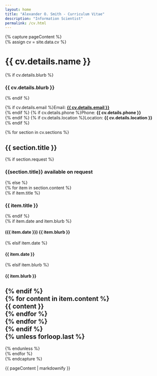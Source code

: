 ```yaml
---
layout: home
title: "Alexander O. Smith - Curriculum Vitae"
description: "Information Scientist"
permalink: /cv.html
---
```

<div class="print-content">  

{% capture pageContent %}  
{% assign cv = site.data.cv %}  
# {{ cv.details.name }}  
{% if cv.details.blurb %}  
### {{ cv.details.blurb }}
{% endif %}

{% if cv.details.email %}Email: **<a href="mailto:{{ cv.details.email }}">{{ cv.details.email }}</a>** <br />
{% endif %}
{% if cv.details.phone %}Phone: **{{ cv.details.phone }}** <br />{% endif %}
{% if cv.details.location %}Location: **{{ cv.details.location }}** <br />{% endif %}

{% for section in cv.sections %}  
## {{ section.title }}  
{% if section.request %}  
### {{section.title}} available on request  
{% else %}  
{% for item in section.content %}  
{% if item.title %}  
### {{ item.title }}  
{% endif %}  
{% if item.date and item.blurb %}  
#### ({{ item.date }}) {{ item.blurb }}  
{% elsif item.date %}  
#### {{ item.date }}  
{% elsif item.blurb %}  
#### {{ item.blurb }}  
{% endif %}  
{% for content in item.content %}  
{{ content }}  
{% endfor %}  
{% endfor %}  
{% endif %}  
{% unless forloop.last %}  
---
{% endunless %}  
{% endfor %}  
{% endcapture %}  

{{ pageContent | markdownify }}

</div>
